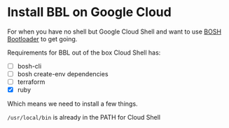 # Install BBL on Google Cloud

For when you have no shell but Google Cloud Shell and want to use [BOSH Bootloader][bbl] to get going.

Requirements for BBL out of the box Cloud Shell has:

  - [ ] bosh-cli
  - [ ] bosh create-env dependencies
  - [ ] terraform
  - [x] ruby

Which means we need to install a few things.

`/usr/local/bin` is already in the PATH for Cloud Shell

[bbl]: https://github.com/cloudfoundry/bosh-bootloader
